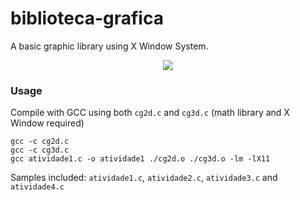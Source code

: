 # biblioteca-grafica

A basic graphic library using X Window System.

<p align="center">
  <img src="https://i.imgur.com/fn6Hdv3.png">
</p>

### Usage

Compile with GCC using both ```cg2d.c``` and ```cg3d.c``` (math library and X Window required)
```
gcc -c cg2d.c
gcc -c cg3d.c
gcc atividade1.c -o atividade1 ./cg2d.o ./cg3d.o -lm -lX11
```
  
Samples included: ```atividade1.c```, ```atividade2.c```, ```atividade3.c``` and ```atividade4.c```
